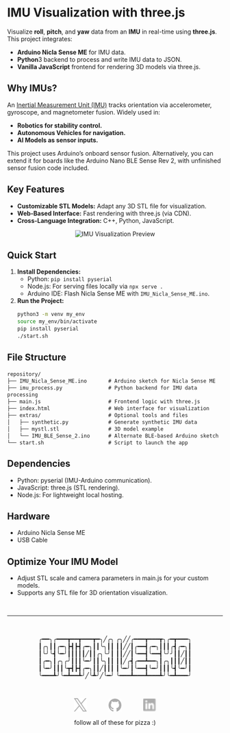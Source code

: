 # IMU Visualization with three.js

Visualize **roll**, **pitch**, and **yaw** data from an **IMU** in real-time using **three.js**. This project integrates:
- **Arduino Nicla Sense ME** for IMU data.
- **Python**3 backend to process and write IMU data to JSON.
- **Vanilla JavaScript** frontend for rendering 3D models via three.js.

## Why IMUs?

An [Inertial Measurement Unit (IMU)](https://en.wikipedia.org/wiki/Inertial_measurement_unit) tracks orientation via accelerometer, gyroscope, and magnetometer fusion. Widely used in:
- **Robotics for stability control.**
- **Autonomous Vehicles for navigation.**
- **AI Models as sensor inputs.**

This project uses Arduino’s onboard sensor fusion. Alternatively, you can extend it for boards like the Arduino Nano BLE Sense Rev 2, with unfinished sensor fusion code included.

## Key Features
- **Customizable STL Models:** Adapt any 3D STL file for visualization.
- **Web-Based Interface:** Fast rendering with three.js (via CDN).
- **Cross-Language Integration:** C++, Python, JavaScript.

<div align="center"><img src="IMUVIZ.mov" width="800" alt="IMU Visualization Preview"></div>  

## Quick Start
1. **Install Dependencies:**
    - Python: `pip install pyserial`
    - Node.js: For serving files locally via `npx serve .`
    - Arduino IDE: Flash Nicla Sense ME with `IMU_Nicla_Sense_ME.ino`.
2. **Run the Project:**
    ```sh
    python3 -m venv my_env  
    source my_env/bin/activate  
    pip install pyserial  
    ./start.sh  
    ```

## File Structure

```
repository/  
├── IMU_Nicla_Sense_ME.ino       # Arduino sketch for Nicla Sense ME  
├── imu_process.py               # Python backend for IMU data processing  
├── main.js                      # Frontend logic with three.js  
├── index.html                   # Web interface for visualization  
├── extras/                      # Optional tools and files  
│   ├── synthetic.py             # Generate synthetic IMU data  
│   ├── mystl.stl                # 3D model example  
│   └── IMU_BLE_Sense_2.ino      # Alternate BLE-based Arduino sketch  
└── start.sh                     # Script to launch the app  
```

## Dependencies
- Python: pyserial (IMU-Arduino communication).
- JavaScript: three.js (STL rendering).
- Node.js: For lightweight local hosting.

## Hardware
- Arduino Nicla Sense ME
- USB Cable

## Optimize Your IMU Model
- Adjust STL scale and camera parameters in main.js for your custom models.
- Supports any STL file for 3D orientation visualization.

&nbsp;

<hr>

&nbsp;

<div align="center">



╭━━╮╭━━━┳━━┳━━━┳━╮╱╭╮        ╭╮╱╱╭━━━┳━━━┳╮╭━┳━━━╮
┃╭╮┃┃╭━╮┣┫┣┫╭━╮┃┃╰╮┃┃        ┃┃╱╱┃╭━━┫╭━╮┃┃┃╭┫╭━╮┃
┃╰╯╰┫╰━╯┃┃┃┃┃╱┃┃╭╮╰╯┃        ┃┃╱╱┃╰━━┫╰━━┫╰╯╯┃┃╱┃┃
┃╭━╮┃╭╮╭╯┃┃┃╰━╯┃┃╰╮┃┃        ┃┃╱╭┫╭━━┻━━╮┃╭╮┃┃┃╱┃┃
┃╰━╯┃┃┃╰┳┫┣┫╭━╮┃┃╱┃┃┃        ┃╰━╯┃╰━━┫╰━╯┃┃┃╰┫╰━╯┃
╰━━━┻╯╰━┻━━┻╯╱╰┻╯╱╰━╯        ╰━━━┻━━━┻━━━┻╯╰━┻━━━╯
  


&nbsp;


<a href="https://x.com/TheBrianLesko/status/1124018912268554240"><img src="https://raw.githubusercontent.com/BrianLesko/BrianLesko/main/.socials/svg-grey/x.svg" width="30" alt="X Logo"></a> &nbsp; &nbsp; &nbsp; &nbsp; &nbsp; &nbsp; <a href="https://github.com/BrianLesko"><img src="https://raw.githubusercontent.com/BrianLesko/BrianLesko/main/.socials/svg-grey/github.svg" width="30" alt="GitHub"></a> &nbsp; &nbsp; &nbsp; &nbsp; &nbsp; &nbsp; <a href="https://www.linkedin.com/in/brianlesko/"><img src="https://raw.githubusercontent.com/BrianLesko/BrianLesko/main/.socials/svg-grey/linkedin.svg" width="30" alt="LinkedIn"></a>


follow all of these for pizza :)

</div>


&nbsp;
